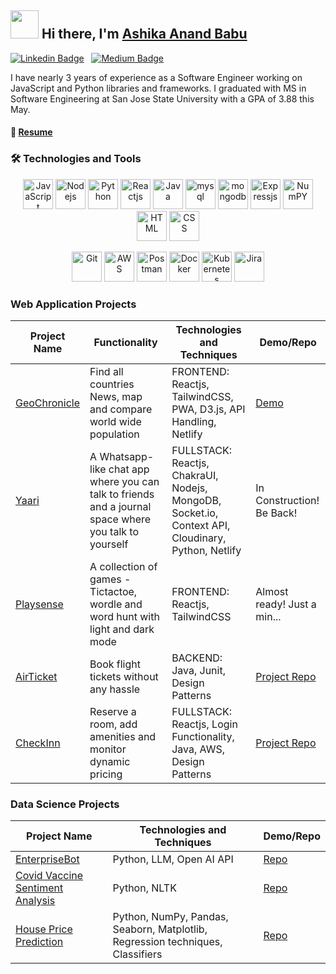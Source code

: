 ## <img src="https://github.com/TheDudeThatCode/TheDudeThatCode/blob/master/Assets/Developer.gif" width="45px"> Hi there, I'm [Ashika Anand Babu](https://ashikaanand12.github.io/profile/)

[![Linkedin Badge](https://img.shields.io/badge/-LinkedIn-0e76a8?style=flat-square&logo=Linkedin&logoColor=white)](https://www.linkedin.com/in/ashikaa/)
&nbsp;
[![Medium Badge](https://img.shields.io/badge/medium-%2312100E.svg?&style=for-square&logo=medium&logoColor=white)](https://medium.com/@ashika.pobbathi)

I have nearly 3 years of experience as a Software Engineer working on JavaScript and Python libraries and frameworks. I graduated with MS in Software Engineering at San Jose State University with a GPA of 3.88 this May.

#### 📝 [Resume](https://drive.google.com/file/d/1vzGTJvi0EsnGHsC-iFGKBFEpvBJNT0Bn/view?usp=sharing)


###  🛠 Technologies and Tools   

<p align="center">
      <img src="https://www.vectorlogo.zone/logos/javascript/javascript-icon.svg" alt="JavaScript" width="48" height="48"/>
      <img src="https://www.vectorlogo.zone/logos/nodejs/nodejs-icon.svg" alt="Nodejs" width="48" height="48"/>
      <img src="https://www.vectorlogo.zone/logos/python/python-icon.svg" alt="Python" width="48" height="48"/>
       <img src="https://www.vectorlogo.zone/logos/reactjs/reactjs-icon.svg" alt="Reactjs" width="48" height="48"/>
      <img src="https://www.vectorlogo.zone/logos/java/java-icon.svg" alt="Java" width="48" height="48"/>
      <img src="https://www.vectorlogo.zone/logos/mysql/mysql-icon.svg" alt="mysql" width="48" height="48"/>
      <img src="https://www.vectorlogo.zone/logos/mongodb/mongodb-icon.svg" alt="mongodb" width="48" height="48"/>
      <img src="https://www.vectorlogo.zone/logos/expressjs/expressjs-icon.svg" alt="Expressjs" width="48" height="48"/>
      <img src="https://www.vectorlogo.zone/logos/numpy/numpy-icon.svg" alt="NumPY" width="48" height="48"/>
      <img src="https://www.vectorlogo.zone/logos/w3_html5/w3_html5-icon.svg" alt="HTML" width="48" height="48"/>
      <img src="https://www.vectorlogo.zone/logos/w3_css/w3_css-icon.svg" alt="CSS" width="48" height="48"/>
</p>    
<p align="center">
      <img src="https://www.vectorlogo.zone/logos/git-scm/git-scm-icon.svg" alt="Git" width="48" height="48"/>
      <img src="https://www.vectorlogo.zone/logos/amazon_aws/amazon_aws-icon.svg" alt="AWS" width="48" height="48"/>
      <img src="https://www.vectorlogo.zone/logos/getpostman/getpostman-icon.svg" alt="Postman" width="48" height="48"/>
      <img src="https://www.vectorlogo.zone/logos/docker/docker-icon.svg" alt="Docker" width="48" height="48"/>
      <img src="https://www.vectorlogo.zone/logos/kubernetes/kubernetes-icon.svg" alt="Kubernetes" width="48" height="48"/>
      <img src="https://www.vectorlogo.zone/logos/atlassian_jira/atlassian_jira-icon.svg" alt="Jira" width="48" height="48"/>
</p>

<!-- ### <img src="https://github.com/TheDudeThatCode/TheDudeThatCode/blob/master/Assets/Developer.gif" width="45px"> My GitHub Stats
<p>
  <img height="180em" src="https://github-readme-stats.vercel.app/api?username=AshikaAnand12&show_icons=true&hide_border=true&&count_private=true&include_all_commits=true" />
  <img height="180em" src="https://github-readme-stats.vercel.app/api/top-langs/?username=AshikaAnand12&show_icons=true&hide_border=true&layout=compact&langs_count=8"/> 
</p> -->

### Web Application Projects
| Project Name   | Functionality                          |Technologies and Techniques             | Demo/Repo                   |
|----------------|----------------------------------------|----------------------------------------|-----------------------------|
| [GeoChronicle](https://github.com/AshikaAnand12/GeoChronicle)   | Find all countries News, map and compare world wide population | FRONTEND: Reactjs, TailwindCSS, PWA, D3.js, API Handling, Netlify| [Demo](https://geochronicle.netlify.app) |
| [Yaari](https://github.com/AshikaAnand12/yaari) | A Whatsapp-like chat app where you can talk to friends and a journal space where you talk to yourself | FULLSTACK: Reactjs, ChakraUI, Nodejs, MongoDB, Socket.io, Context API, Cloudinary, Python, Netlify | In Construction! Be Back! |
| [Playsense]() | A collection of games - Tictactoe, wordle and word hunt with light and dark mode | FRONTEND: Reactjs, TailwindCSS | Almost ready! Just a min... |
| [AirTicket](https://github.com/AshikaAnand12/Flight-booking-project)   | Book flight tickets without any hassle |BACKEND: Java, Junit, Design Patterns| [Project Repo](https://github.com/AshikaAnand12/Flight-booking-project) |
| [CheckInn](https://github.com/AshikaAnand12/Booking.hotel)   | Reserve a room, add amenities and monitor dynamic pricing | FULLSTACK: Reactjs, Login Functionality, Java, AWS, Design Patterns | [Project Repo](https://github.com/AshikaAnand12/Booking.hotel) |



### Data Science Projects
| Project Name   | Technologies and Techniques                           | Demo/Repo                   |
|----------------|----------------------------------------|-----------------------------|
| [EnterpriseBot]() | Python, LLM, Open AI API | [Repo](https://github.com/ramyamahesh1126/chatbot)
| [Covid Vaccine Sentiment Analysis](https://github.com/vishnuvryeruva/Covid-Vaccine-Sentiment-Prediction) | Python, NLTK | [Repo](https://github.com/vishnuvryeruva/Covid-Vaccine-Sentiment-Prediction)
| [House Price Prediction](https://github.com/AshikaAnand12/House-Listing-Price-Prediction/) | Python, NumPy, Pandas, Seaborn, Matplotlib, Regression techniques, Classifiers | [Repo](https://github.com/AshikaAnand12/House-Listing-Price-Prediction/) |

<!--
| [Spam Filtering](https://github.com/AshikaAnand12/Spam-Filtering) | Python, NumPy, TF-IDF | [Repo](https://github.com/AshikaAnand12/Spam-Filtering)
| [Credit Card Fraud Detector](https://github.com/AshikaAnand12/CreditCardFraudDetector) | Python, PCA, AutoEncoder | [Repo](https://github.com/AshikaAnand12/CreditCardFraudDetector) |
| [Amazon Reviews Sentiment Analysis](https://github.com/AshikaAnand12/Amazon-reviews-Sentiment-analysis) | Python, BERT Model, Sequential LSTM, NLTK | [Repo](https://github.com/AshikaAnand12/Amazon-reviews-Sentiment-analysis) |
-->
